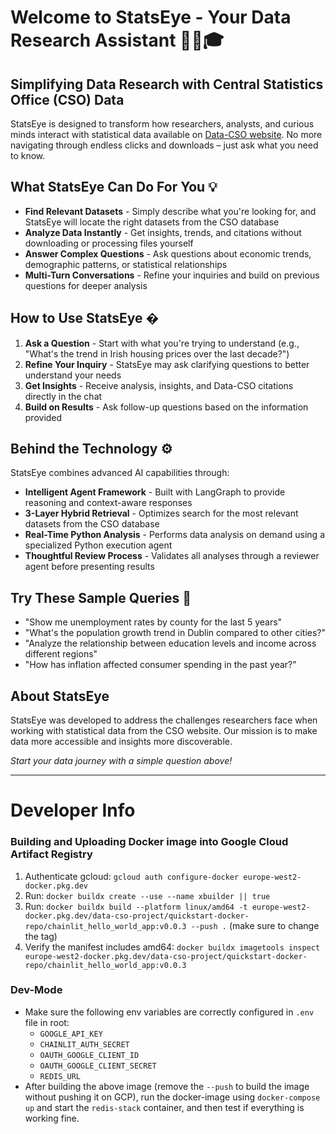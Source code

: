 # Welcome to StatsEye - Your Data Research Assistant 👩‍🎓🎓

## Simplifying Data Research with Central Statistics Office (CSO) Data

StatsEye is designed to transform how researchers, analysts, and curious minds interact with statistical data available on [Data-CSO website](www.data.cso.ie). No more navigating through endless clicks and downloads – just ask what you need to know.

## What StatsEye Can Do For You 💡

- **Find Relevant Datasets** - Simply describe what you're looking for, and StatsEye will locate the right datasets from the CSO database
- **Analyze Data Instantly** - Get insights, trends, and citations without downloading or processing files yourself
- **Answer Complex Questions** - Ask questions about economic trends, demographic patterns, or statistical relationships
- **Multi-Turn Conversations** - Refine your inquiries and build on previous questions for deeper analysis

## How to Use StatsEye �

1. **Ask a Question** - Start with what you're trying to understand (e.g., "What's the trend in Irish housing prices over the last decade?")
2. **Refine Your Inquiry** - StatsEye may ask clarifying questions to better understand your needs
3. **Get Insights** - Receive analysis, insights, and Data-CSO citations directly in the chat
4. **Build on Results** - Ask follow-up questions based on the information provided

## Behind the Technology ⚙️

StatsEye combines advanced AI capabilities through:

- **Intelligent Agent Framework** - Built with LangGraph to provide reasoning and context-aware responses
- **3-Layer Hybrid Retrieval** - Optimizes search for the most relevant datasets from the CSO database
- **Real-Time Python Analysis** - Performs data analysis on demand using a specialized Python execution agent
- **Thoughtful Review Process** - Validates all analyses through a reviewer agent before presenting results

## Try These Sample Queries 🚀

- "Show me unemployment rates by county for the last 5 years"
- "What's the population growth trend in Dublin compared to other cities?"
- "Analyze the relationship between education levels and income across different regions"
- "How has inflation affected consumer spending in the past year?"

## About StatsEye

StatsEye was developed to address the challenges researchers face when working with statistical data from the CSO website. Our mission is to make data more accessible and insights more discoverable.

*Start your data journey with a simple question above!*

___

# Developer Info
### Building and Uploading Docker image into Google Cloud Artifact Registry
1. Authenticate gcloud: `gcloud auth configure-docker europe-west2-docker.pkg.dev`
2. Run: `docker buildx create --use --name xbuilder || true`
3. Run: `docker buildx build --platform linux/amd64 -t europe-west2-docker.pkg.dev/data-cso-project/quickstart-docker-repo/chainlit_hello_world_app:v0.0.3 --push .` (make sure to change the tag)
4. Verify the manifest includes amd64: `docker buildx imagetools inspect europe-west2-docker.pkg.dev/data-cso-project/quickstart-docker-repo/chainlit_hello_world_app:v0.0.3`

### Dev-Mode
- Make sure the following env variables are correctly configured in `.env` file in root:
    - `GOOGLE_API_KEY`
    - `CHAINLIT_AUTH_SECRET`
    - `OAUTH_GOOGLE_CLIENT_ID`
    - `OAUTH_GOOGLE_CLIENT_SECRET`
    - `REDIS_URL`
- After building the above image (remove the `--push` to build the image without pushing it on GCP), run the docker-image using `docker-compose up` and start the `redis-stack` container, and then test if everything is working fine.
